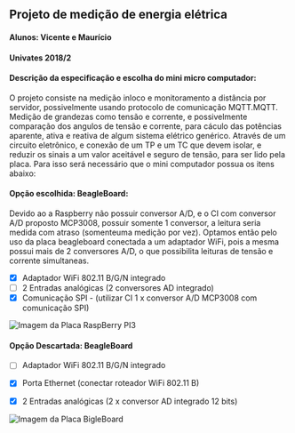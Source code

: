 ## Projeto de medição de energia elétrica
#### Alunos: Vicente e Maurício
#### Univates 2018/2
#### Descrição da especificação e escolha do mini micro computador:
O projeto consiste na medição inloco e monitoramento a distância por servidor, possivelmente 
usando protocolo de comunicação MQTT.MQTT. Medição de grandezas como tensão e corrente, e possivelmente
comparação dos angulos de tensão e corrente, para cáculo das potências aparente, ativa e reativa
de algum sistema elétrico genérico. Através de um circuito eletrônico, e conexão de um TP e um TC 
que devem isolar, e reduzir os sinais a um valor aceitável e seguro de tensão, para ser lido pela placa. 
Para isso será necessário que o mini computador possua os itens abaixo:

#### Opção escolhida: BeagleBoard:
Devido ao a Raspberry não possuir conversor A/D, e o CI com conversor A/D proposto MCP3008, possuir somente 1 conversor, a leitura seria medida com atraso (somenteuma medição por vez). Optamos então pelo uso da placa beagleboard conectada a um adaptador WiFi, pois a mesma possui mais de 2 conversores A/D, o que possibilita leituras de tensão e corrente simultaneas.

- [x] Adaptador WiFi 802.11 B/G/N integrado
- [ ] 2 Entradas analógicas (2 conversores AD integrado)
- [x] Comunicação SPI - (utilizar CI 1 x conversor A/D MCP3008 com comunicação SPI)

![Imagem da Placa RaspBerry PI3](https://1.bp.blogspot.com/-kMfLw3oX-cM/V35bgGHg1_I/AAAAAAAASx4/VTPxcHNUSAghJXJlj-ecvcjF3h67-z6dACKgB/s1600/raspberry-pi-3-sri%2Blanka%2Bprice%2B%2Bby%2Bwww.aluth.com.jpg)

#### Opção Descartada: BeagleBoard

- [ ] Adaptador WiFi 802.11 B/G/N integrado
- [x] Porta Ethernet (conectar roteador WiFi 802.11 B)
- [x] 2 Entradas analógicas (2 x conversor AD integrado 12 bits)


![Imagem da Placa BigleBoard](https://i0.wp.com/cdn.makezine.com/uploads/2014/12/beaglebone-specs.png?resize=620%2C431)
